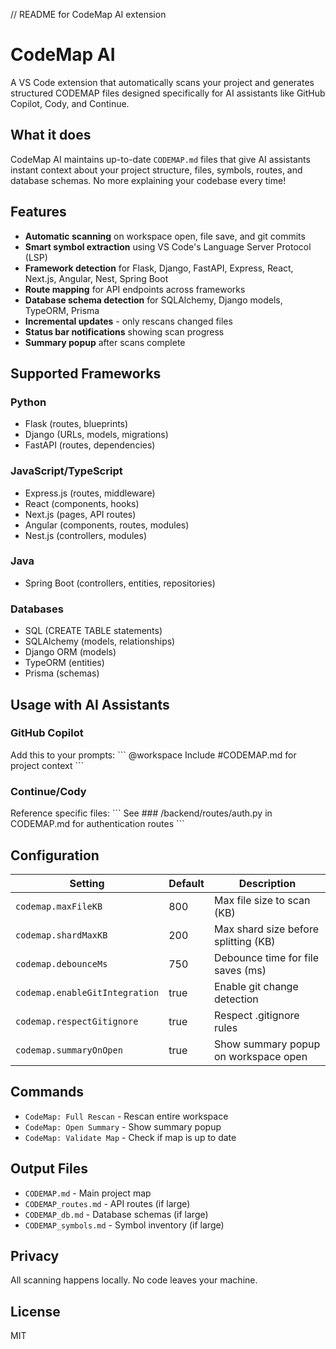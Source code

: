 // README for CodeMap AI extension
# CodeMap AI

A VS Code extension that automatically scans your project and generates structured CODEMAP files designed specifically for AI assistants like GitHub Copilot, Cody, and Continue.

## What it does

CodeMap AI maintains up-to-date `CODEMAP.md` files that give AI assistants instant context about your project structure, files, symbols, routes, and database schemas. No more explaining your codebase every time!

## Features

- **Automatic scanning** on workspace open, file save, and git commits
- **Smart symbol extraction** using VS Code's Language Server Protocol (LSP)
- **Framework detection** for Flask, Django, FastAPI, Express, React, Next.js, Angular, Nest, Spring Boot
- **Route mapping** for API endpoints across frameworks
- **Database schema detection** for SQLAlchemy, Django models, TypeORM, Prisma
- **Incremental updates** - only rescans changed files
- **Status bar notifications** showing scan progress
- **Summary popup** after scans complete

## Supported Frameworks

### Python
- Flask (routes, blueprints)
- Django (URLs, models, migrations)
- FastAPI (routes, dependencies)

### JavaScript/TypeScript
- Express.js (routes, middleware)
- React (components, hooks)
- Next.js (pages, API routes)
- Angular (components, routes, modules)
- Nest.js (controllers, modules)

### Java
- Spring Boot (controllers, entities, repositories)

### Databases
- SQL (CREATE TABLE statements)
- SQLAlchemy (models, relationships)
- Django ORM (models)
- TypeORM (entities)
- Prisma (schemas)

## Usage with AI Assistants

### GitHub Copilot
Add this to your prompts:
\`\`\`
@workspace Include #CODEMAP.md for project context
\`\`\`

### Continue/Cody
Reference specific files:
\`\`\`
See ### /backend/routes/auth.py in CODEMAP.md for authentication routes
\`\`\`

## Configuration

| Setting | Default | Description |
|---------|---------|-------------|
| `codemap.maxFileKB` | 800 | Max file size to scan (KB) |
| `codemap.shardMaxKB` | 200 | Max shard size before splitting (KB) |
| `codemap.debounceMs` | 750 | Debounce time for file saves (ms) |
| `codemap.enableGitIntegration` | true | Enable git change detection |
| `codemap.respectGitignore` | true | Respect .gitignore rules |
| `codemap.summaryOnOpen` | true | Show summary popup on workspace open |

## Commands

- `CodeMap: Full Rescan` - Rescan entire workspace
- `CodeMap: Open Summary` - Show summary popup
- `CodeMap: Validate Map` - Check if map is up to date

## Output Files

- `CODEMAP.md` - Main project map
- `CODEMAP_routes.md` - API routes (if large)
- `CODEMAP_db.md` - Database schemas (if large)  
- `CODEMAP_symbols.md` - Symbol inventory (if large)

## Privacy

All scanning happens locally. No code leaves your machine.

## License

MIT
